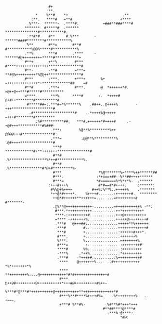                                                                                                     
                        #+                                                                          
                       -**.                                                                         
                  *    %**#    *+                         .**                                       
                :**.   ****#   =**#                      +****                                      
               %***-  ******-  .****#:           =###**###****#                                     
             *******  #*****#  .******        ***************#***********#.                         
              :**#*#    #**     #.%***       -******####********#***********%                       
              %**       #**=       #**#      #***********%@@%*****#***********%                     
             .**%       ***#       .****     -******#@+++++++++*****#***********+                   
             #**+       +**%        #***      #****+++++++++++++++***************#                  
             #**-       -**#        =***=      **#@%+++++++++*%@@++***************#                 
             #***       :***.       +***+       %+ =++++++++++++++*+*************##    =#           
             #**#       .***+       #***.       @  *++++++*#. =@++@++***#*****#**********           
             =****-      ***%     -****#       :.  *++++#       @+#++********#**********#           
              #*****##=:.***#=*%******%    .##++..@++++%        -+++*******************#            
               .#*******************#    --*++++%@+++++         =+++#********#*********             
                  :%#**********##:   ***#.++++++*#++++#     .-+@#+++***********#%###-               
                         -***:        %@**%*********%++     @@@@+++#**************#.                
                         .***=         .@@**%**********%    .@#++++***************#                 
                          ***#            *************#+**+++++++***************#                  
                          #**#             .%*****************%*++#************%.                   
                          #**#               .%***************#*@+#*********%-                      
                          #***                 *%@*******%=****%++******##                          
                          #***.               :*+===+##--%**##++++******                            
                          #***=               *#=======%*%*+*%-  .******                            
                        :+++#+++%              #*#==#*#++++.     :******:                           
                         #%%@+%+++=         #++%:%**%:.+++++%    .*******                           
                         *++@*#++++*.    %++++#.......:+++++++#.  ********                          
                          ++@*#++++++**++++++=........=+++++++++# #*******-                         
                          .@%**@++++++++++++-.........=+++++++++++% -**:                            
                           #***.*+++++++++++..........-++*+++++++++*                                
                           ****-:+++++++++#............+++@++++++++++                               
                           =**** -+++++++%.............+++++@++++++++#                              
                           .***#   @+++##:.............:+++++**%++++++                              
                           .***#        #...............+++++++++++++#                              
                            ***#        +...............:++++++#+++*.                               
                            #***.       +................+++++++%                                   
                            %***:       %................=+++++++%                                  
                            #***=        :...............:++++++++#                                 
                            ****#       %%...............:+++++++++                                 
                            -***%     .*++%.............:*+++++++++                                 
                            .***#    -*++++#:.........:%++++++++++#                                 
                             ****    @+++++++%.......#++++++++++++      *%*+++++++*%                
                             ****    **++++++++%:...@++++++++++++*#*#+++++++++++++++#               
                             #***-  -@++@#+++++++++@+++++++++++*+++#@++++++++++#%++-                
                             %***#*@***#*++++++++++@+++++++++++**++++++++++++++*#                   
                             #***%**#****%++++#%=    -%*++++++++%   .-+==-.                         
                             +***# %**#%-         .%#**%#*+++*+++                                   
                                                 #**##****@****#                                    
                                                   .***%:@****:                                     
                                                         *#@:                                       
                                                                                                    
